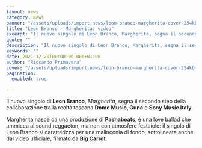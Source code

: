 ```yaml
---
layout: news
category: News
banner: "/assets/uploads/import.news/leon-branco-margherita-cover-254kb-scaled-1.jpg"
title: "Leon Branco – Margherita: video"
excerpt: "Il nuovo singolo di Leon Branco, Margherita, segna il secondo step della collaborazione tra la realtà toscana Dome Music, Guna e Sony Music Italy. Margherita nasce da una produzione di Pashabeats, è una love ballad che ammicca al sound reggaeton, ma non con atmosfere festaiole: il singolo di Leon Branco si caratterizza per una malinconia [&hellip"
quote: ""
description: "Il nuovo singolo di Leon Branco, Margherita, segna il secondo step della collaborazione tra la realtà toscana Dome Music, Guna e Sony Music Italy. Margherita nasce da una produzione di Pashabeats, è una love ballad che ammicca al sound reggaeton, ma non con atmosfere festaiole: il singolo di Leon Branco si caratterizza per una malinconia [&hellip"
keywords: ""
date: 2021-12-20T00:00:00.000+01:00
author: "Riccardo Primavera"
cover: "/assets/uploads/import.news/leon-branco-margherita-cover-254kb-scaled-1.jpg"
pagination:
  enabled: true

---
```


Il nuovo singolo di **Leon Branco**, _Margherita_, segna il secondo step della collaborazione tra la realtà toscana **Dome Music, Guna** e **Sony Music Italy**.

Margherita nasce da una produzione di **Pashabeats**, è una love ballad che ammicca al sound reggaeton, ma non con atmosfere festaiole: il singolo di Leon Branco si caratterizza per una malinconia di fondo, sottolineata anche dal video ufficiale, firmato da **Big Carrot**.